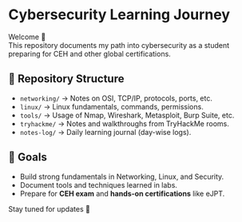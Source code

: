 # Cybersecurity Learning Journey

Welcome 👋  
This repository documents my path into cybersecurity as a student preparing for CEH and other global certifications.  

## 📂 Repository Structure
- `networking/` → Notes on OSI, TCP/IP, protocols, ports, etc.  
- `linux/` → Linux fundamentals, commands, permissions.  
- `tools/` → Usage of Nmap, Wireshark, Metasploit, Burp Suite, etc.  
- `tryhackme/` → Notes and walkthroughs from TryHackMe rooms.  
- `notes-log/` → Daily learning journal (day-wise logs).  

## 🎯 Goals
- Build strong fundamentals in Networking, Linux, and Security.  
- Document tools and techniques learned in labs.  
- Prepare for **CEH exam** and **hands-on certifications** like eJPT.  

Stay tuned for updates 🚀  
